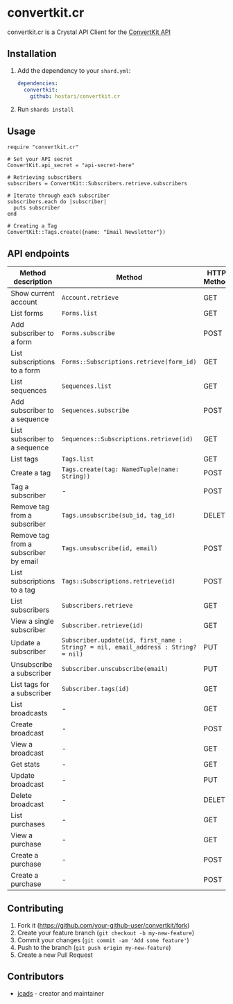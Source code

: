 # convertkit.cr

convertkit.cr is a Crystal API Client for the [ConvertKit API](https://developers.convertkit.com/)

## Installation

1. Add the dependency to your `shard.yml`:

   ```yaml
   dependencies:
     convertkit:
       github: hostari/convertkit.cr
   ```

2. Run `shards install`

## Usage

```crystal
require "convertkit.cr"

# Set your API secret
ConvertKit.api_secret = "api-secret-here"

# Retrieving subscribers
subscribers = ConvertKit::Subscribers.retrieve.subscribers

# Iterate through each subscriber
subscribers.each do |subscriber|
  puts subscriber
end

# Creating a Tag
ConvertKit::Tags.create({name: "Email Newsletter"})
```


## API endpoints


| Method description | Method | HTTP Method | Path |
|----|---|---|---|
Show current account | `Account.retrieve` | GET | /v3/account
List forms | `Forms.list` | GET | /v3/forms
Add subscriber to a form | `Forms.subscribe` | POST | /v3/forms/:form_id/subscribe
List subscriptions to a form | `Forms::Subscriptions.retrieve(form_id)` | GET | /v3/forms/:form_id/subscriptions
List sequences | `Sequences.list` | GET | /v3/sequences
Add subscriber to a sequence | `Sequences.subscribe` | POST | /v3/sequences/:sequence_id/subscribe
List subscriber to a sequence | `Sequences::Subscriptions.retrieve(id)` | GET | /v3/sequences/:id/subscriptions
List tags | `Tags.list` | GET | /v3/tags
Create a tag | `Tags.create(tag: NamedTuple(name: String))` | POST | /v3/tags
Tag a subscriber | - | POST | /v3/tags/:id/subscribe
Remove tag from a subscriber | `Tags.unsubscribe(sub_id, tag_id)` | DELETE | /v3/subscribers/:subscriber_id/tags/:tag_id
Remove tag from a subscriber by email | `Tags.unsubscribe(id, email)` | POST | /v3/tags/:id/unsubscribe
List subscriptions to a tag | `Tags::Subscriptions.retrieve(id)` | POST | /v3/tags/:tag_id/unsubscribe
List subscribers | `Subscribers.retrieve` | GET | /v3/subscribers
View a single subscriber | `Subscriber.retrieve(id)` | GET | /v3/subscribers/:subscriber_id
Update a subscriber | `Subscriber.update(id, first_name : String? = nil, email_address : String? = nil)` | PUT | /v3/subscribers/:id
Unsubscribe a subscriber | `Subscriber.unscubscribe(email)` | PUT | /v3/unsubscribe
List tags for a subscriber | `Subscriber.tags(id)` | GET | /v3/subscribers/:id/tags
List broadcasts | - | GET | /v3/broadcasts
Create broadcast | - | POST | /v3/broadcasts
View a broadcast | - | GET | /v3/broadcasts/:id
Get stats | - | GET | /v3/broadcasts/:id/stats
Update broadcast | - | PUT | /v3/broadcasts/:id
Delete broadcast | - | DELETE | /v3/broadcasts/:id
List purchases | - | GET | /v3/purchases
View a purchase | - | GET | /v3/purchases/:id
Create a purchase | - | POST | /v3/purchases
Create a purchase | - | POST | /v3/purchases

## Contributing

1. Fork it (<https://github.com/your-github-user/convertkit/fork>)
2. Create your feature branch (`git checkout -b my-new-feature`)
3. Commit your changes (`git commit -am 'Add some feature'`)
4. Push to the branch (`git push origin my-new-feature`)
5. Create a new Pull Request

## Contributors

- [jcads](https://github.com/jcads) - creator and maintainer
